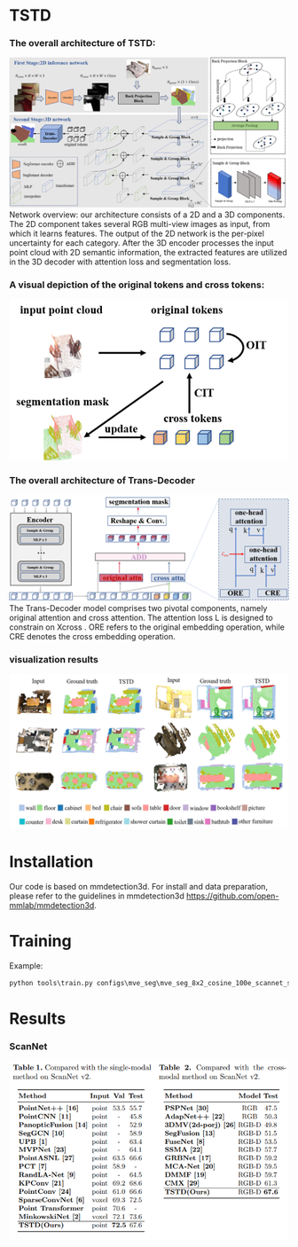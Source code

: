 # TSTD

### The overall architecture of TSTD:
![image](https://github.com/Whu-gaozhao/TSTD/blob/main/resources/architecture_7.0.png)
Network overview: our architecture consists of a 2D and a 3D components. The 2D component takes several RGB multi-view images as input, from
which it learns features. The output of the 2D network is the per-pixel uncertainty for each category. After the 3D encoder processes the input point cloud
with 2D semantic information, the extracted features are utilized in the 3D decoder with attention loss and segmentation loss.

### A visual depiction of the original tokens and cross tokens:
![image](https://github.com/Whu-gaozhao/TSTD/blob/main/resources/tokens_3.0.png)
### The overall architecture of Trans-Decoder
![image](https://github.com/Whu-gaozhao/TSTD/blob/main/resources/trans-docoder_6.0.png)
The Trans-Decoder model comprises two pivotal components, namely original attention and cross attention. The attention loss L is designed to constrain on Xcross . ORE refers to the
original embedding operation, while CRE denotes the cross embedding operation.

### visualization results
![image](https://github.com/Whu-gaozhao/TSTD/blob/main/resources/vis.png)

# Installation
Our code is based on mmdetection3d. For install and data preparation, please refer to the guidelines in mmdetection3d https://github.com/open-mmlab/mmdetection3d.

# Training
Example:
```python
python tools\train.py configs\mve_seg\mve_seg_8x2_cosine_100e_scannet_seg-3d-23dim.py
```
# Results
### ScanNet
![image](https://github.com/Whu-gaozhao/TSTD/blob/main/resources/result.png)

